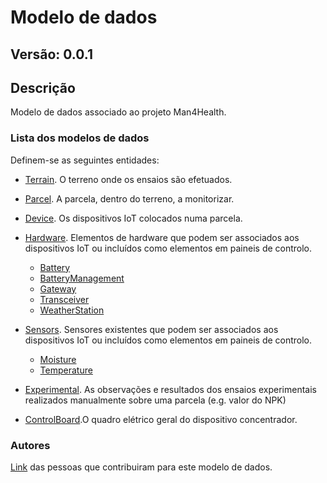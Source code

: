 # Modelo de dados
## Versão: 0.0.1

## Descrição 
Modelo de dados associado ao projeto Man4Health.

### Lista dos modelos de dados

Definem-se as seguintes entidades:
- [Terrain](https://github.com/jpcoelhoATipbDOTpt/MAN4HEALTH/DataModel/Terrain/README.md). O terreno onde os ensaios são efetuados.

- [Parcel](https://github.com/jpcoelhoATipbDOTpt/MAN4HEALTH/blob/main/DataModel/Parcel/README.md). A parcela, dentro do terreno, a monitorizar.

- [Device](https://github.com/jpcoelhoATipbDOTpt/MAN4HEALTH/blob/main/DataModel/Device/README.md). Os dispositivos IoT colocados numa parcela.

- [Hardware](https://github.com/jpcoelhoATipbDOTpt/MAN4HEALTH/blob/main/DataModel/Hardware/README.md). Elementos de hardware que podem ser associados aos dispositivos IoT ou incluídos como elementos em paineis de controlo.
  - [Battery](https://github.com/jpcoelhoATipbDOTpt/MAN4HEALTH/blob/main/DataModel/Hardware/Battery/README.md)
  - [BatteryManagement](https://github.com/jpcoelhoATipbDOTpt/MAN4HEALTH/blob/main/DataModel/Hardware/BatteryManagement/README.md)
  - [Gateway](https://github.com/jpcoelhoATipbDOTpt/MAN4HEALTH/blob/main/DataModel/Hardware/Gateway/README.md)
  - [Transceiver](https://github.com/jpcoelhoATipbDOTpt/MAN4HEALTH/blob/main/DataModel/Hardware/Transceiver/README.md)
  - [WeatherStation](https://github.com/jpcoelhoATipbDOTpt/MAN4HEALTH/blob/main/DataModel/Hardware/WeatherSatation/README.md)

- [Sensors](https://github.com/jpcoelhoATipbDOTpt/MAN4HEALTH/blob/main/DataModel/Sensors/README.md). Sensores existentes que podem ser associados aos dispositivos IoT ou incluídos como elementos em paineis de controlo.
  - [Moisture](https://github.com/jpcoelhoATipbDOTpt/MAN4HEALTH/blob/main/DataModel/Sensors/Moisture/README.md)
  - [Temperature](https://github.com/jpcoelhoATipbDOTpt/MAN4HEALTH/blob/main/DataModel/Sensors/Temperature/README.md)
  
- [Experimental](https://github.com/jpcoelhoATipbDOTpt/MAN4HEALTH/blob/main/DataModel/Experimental/README.md). As observações e resultados dos ensaios experimentais realizados manualmente sobre uma parcela (e.g. valor do NPK)

- [ControlBoard](https://github.com/jpcoelhoATipbDOTpt/MAN4HEALTH/blob/main/DataModel/ControlBoard/README.md).O quadro elétrico geral do dispositivo concentrador.


### Autores
[Link](https://github.com/jpcoelhoATipbDOTpt/MAN4HEALTH/blob/main/contribuidores.yaml) das pessoas que contribuiram para este modelo de dados.

